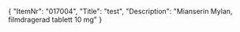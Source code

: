 {
  "ItemNr": "017004",
  "Title": "test",
  "Description": "Mianserin Mylan, filmdragerad tablett 10 mg"
}